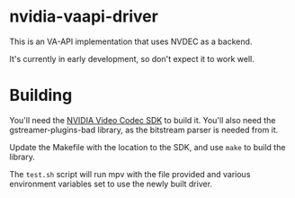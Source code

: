 # nvidia-vaapi-driver

This is an VA-API implementation that uses NVDEC as a backend.

It's currently in early development, so don't expect it to work well.

Building
========

You'll need the [NVIDIA Video Codec SDK](https://developer.nvidia.com/nvidia-video-codec-sdk/download) to build it.
You'll also need the gstreamer-plugins-bad library, as the bitstream parser is needed from it.

Update the Makefile with the location to the SDK, and use `make` to build the library.

The `test.sh` script will run mpv with the file provided and various environment variables set to use the newly built driver.
